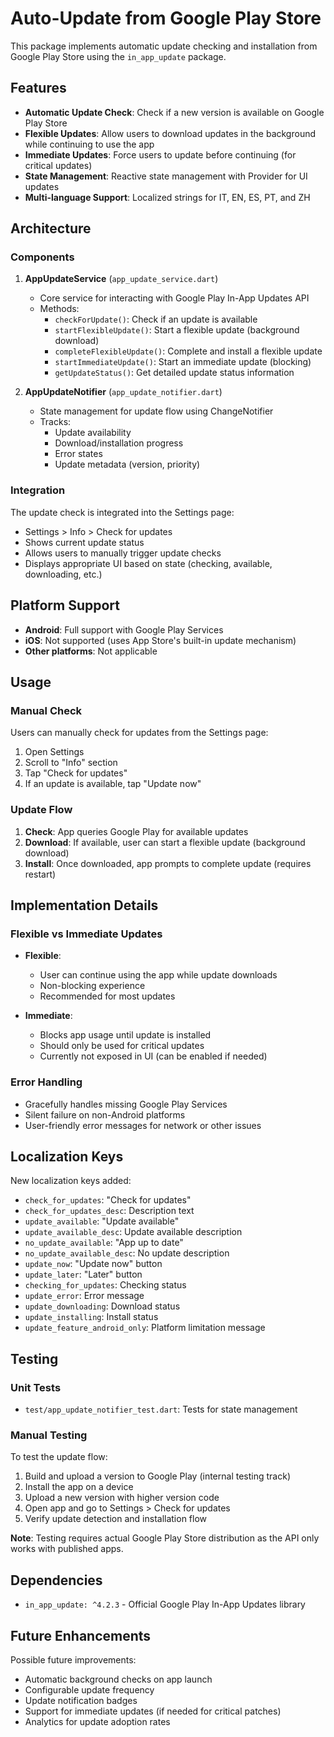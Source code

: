 # Auto-Update from Google Play Store

This package implements automatic update checking and installation from Google Play Store using the `in_app_update` package.

## Features

- **Automatic Update Check**: Check if a new version is available on Google Play Store
- **Flexible Updates**: Allow users to download updates in the background while continuing to use the app
- **Immediate Updates**: Force users to update before continuing (for critical updates)
- **State Management**: Reactive state management with Provider for UI updates
- **Multi-language Support**: Localized strings for IT, EN, ES, PT, and ZH

## Architecture

### Components

1. **AppUpdateService** (`app_update_service.dart`)
   - Core service for interacting with Google Play In-App Updates API
   - Methods:
     - `checkForUpdate()`: Check if an update is available
     - `startFlexibleUpdate()`: Start a flexible update (background download)
     - `completeFlexibleUpdate()`: Complete and install a flexible update
     - `startImmediateUpdate()`: Start an immediate update (blocking)
     - `getUpdateStatus()`: Get detailed update status information

2. **AppUpdateNotifier** (`app_update_notifier.dart`)
   - State management for update flow using ChangeNotifier
   - Tracks:
     - Update availability
     - Download/installation progress
     - Error states
     - Update metadata (version, priority)

### Integration

The update check is integrated into the Settings page:
- Settings > Info > Check for updates
- Shows current update status
- Allows users to manually trigger update checks
- Displays appropriate UI based on state (checking, available, downloading, etc.)

## Platform Support

- **Android**: Full support with Google Play Services
- **iOS**: Not supported (uses App Store's built-in update mechanism)
- **Other platforms**: Not applicable

## Usage

### Manual Check

Users can manually check for updates from the Settings page:
1. Open Settings
2. Scroll to "Info" section
3. Tap "Check for updates"
4. If an update is available, tap "Update now"

### Update Flow

1. **Check**: App queries Google Play for available updates
2. **Download**: If available, user can start a flexible update (background download)
3. **Install**: Once downloaded, app prompts to complete update (requires restart)

## Implementation Details

### Flexible vs Immediate Updates

- **Flexible**: 
  - User can continue using the app while update downloads
  - Non-blocking experience
  - Recommended for most updates
  
- **Immediate**:
  - Blocks app usage until update is installed
  - Should only be used for critical updates
  - Currently not exposed in UI (can be enabled if needed)

### Error Handling

- Gracefully handles missing Google Play Services
- Silent failure on non-Android platforms
- User-friendly error messages for network or other issues

## Localization Keys

New localization keys added:
- `check_for_updates`: "Check for updates"
- `check_for_updates_desc`: Description text
- `update_available`: "Update available"
- `update_available_desc`: Update available description
- `no_update_available`: "App up to date"
- `no_update_available_desc`: No update description
- `update_now`: "Update now" button
- `update_later`: "Later" button
- `checking_for_updates`: Checking status
- `update_error`: Error message
- `update_downloading`: Download status
- `update_installing`: Install status
- `update_feature_android_only`: Platform limitation message

## Testing

### Unit Tests
- `test/app_update_notifier_test.dart`: Tests for state management

### Manual Testing
To test the update flow:
1. Build and upload a version to Google Play (internal testing track)
2. Install the app on a device
3. Upload a new version with higher version code
4. Open app and go to Settings > Check for updates
5. Verify update detection and installation flow

**Note**: Testing requires actual Google Play Store distribution as the API only works with published apps.

## Dependencies

- `in_app_update: ^4.2.3` - Official Google Play In-App Updates library

## Future Enhancements

Possible future improvements:
- Automatic background checks on app launch
- Configurable update frequency
- Update notification badges
- Support for immediate updates (if needed for critical patches)
- Analytics for update adoption rates
